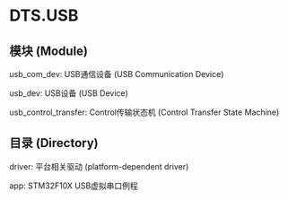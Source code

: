 # DTS.USB

## 模块 (Module)

usb_com_dev: USB通信设备 (USB Communication Device)

usb_dev: USB设备 (USB Device)

usb_control_transfer: Control传输状态机 (Control Transfer State Machine)

## 目录 (Directory)

driver: 平台相关驱动 (platform-dependent driver)

app: STM32F10X USB虚拟串口例程